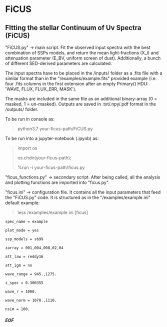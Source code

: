 # FiCUS
## FItting the stellar Continuum of Uv Spectra (FiCUS)


"FiCUS.py" -> main script. 
 Fit the observed input spectra with the best combination of SSPs models, and return 
 the mean light-fractions (X_i) and attenuation parameter (E_BV, uniform screen of dust). 
 Additionally, a bunch of different SED-derived parameters are calculated. 
 
 The input spectra have to be placed in the /inputs/ folder as a .fits file with 
 a similar format than in the "/examples/example.fits" provided example (i.e. four .fits columns 
 in the first extension after an empty Primary() HDU: 'WAVE, FLUX, FLUX_ERR, MASK'). 
 
 The masks are included in the same file as an additional binary-array (0 = masked, 1 = un-masked).
 Outputs are saved in .txt/.npy/.pdf format in the /outputs/ folder.

 To be run in console as:
 > python3.7 your-ficus-path/FiCUS.py
 
 To be run into a jupyter-notebook (.ipynb) as:
 > import os
 > 
 > os.chdir(your-ficus-path);
 > 
 > %run -i your-ficus-path/ficus.py


"ficus_functions.py" -> secondary script. 
 After being called, all the analysis and plotting functions are imported into "ficus.py".


"ficus.ini" -> configuration file. 
 It contains all the input parameters that feed the "FiCUS.py" code.
 It is structured as in the "/examples/example.ini" default example:
 
 > less /examples/example.ini
   [ficus]
   
    spec_name = example
    
    plot_mode = yes
    
    ssp_models = sb99
    
    zarray = 001,004,008,02,04
    
    att_law = reddy16
    
    att_igm = no
    
    wave_range = 945.,1275.
    
    z_spec = 0.300355
    
    wave_r = 1000.
    
    wave_norm = 1070.,1110.
    
    nsim = 100.

##### EOF
